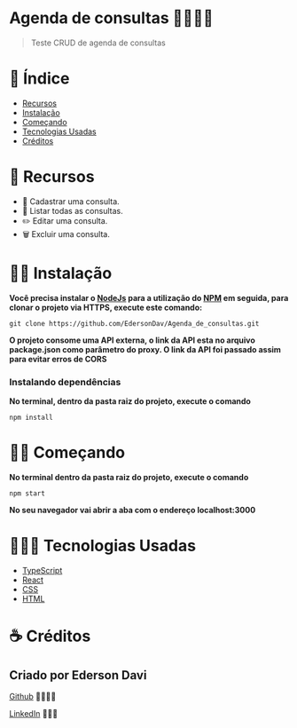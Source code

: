 # Agenda de consultas 👨‍⚕️👩‍⚕️

>Teste CRUD de agenda de consultas

# :pushpin: Índice

- [Recursos](#rocket-recursos)
- [Instalação](#-instalação)
- [Começando](#-começando)
- [Tecnologias Usadas](#-tecnologias-usadas)
- [Créditos](#-créditos)

# :rocket: Recursos

- 📝 Cadastrar uma consulta.
- 📑 Listar todas as consultas.
- ✏️ Editar uma consulta.
- 🗑️ Excluir uma consulta.

# 👷🏿 Instalação

**Você precisa instalar o [NodeJs](https://nodejs.org/en/download/) para a utilização do [NPM](https://www.npmjs.com/get-npm) em seguida, para clonar o projeto via HTTPS, execute este comando:**

`git clone https://github.com/EdersonDav/Agenda_de_consultas.git`

**O projeto consome uma API externa, o link da API esta no arquivo package.json como parâmetro do proxy. O link da API foi passado assim para evitar erros de CORS**

### Instalando dependências

**No terminal, dentro da pasta raiz do projeto, execute o comando**

`npm install`

# 🏃🏿 Começando

**No terminal dentro da pasta raiz do projeto, execute o comando**

`npm start`

**No seu navegador vai abrir a aba com o endereço localhost:3000**

# 👨🏿‍💻 Tecnologias Usadas

* [TypeScript](https://www.typescriptlang.org/)
* [React](https://pt-br.reactjs.org/)
* [CSS](https://developer.mozilla.org/pt-BR/docs/Web/CSS)
* [HTML](https://developer.mozilla.org/pt-BR/docs/Web/HTML)

# ☕ Créditos

## Criado por Ederson Davi</i>

[Github](https://github.com/EdersonDav) 👨🏿‍🎓🚀

[LinkedIn](www.linkedin.com/in/silvaedersonqueiroz) 👨🏿‍👔
